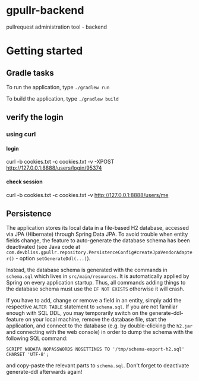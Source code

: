 # gpullr-backend
pullrequest administration tool - backend

# Getting started

## Gradle tasks
To run the application, type
`./gradlew run`

To build the application, type
`./gradlew build`


## verify the login
### using curl
#### login
curl -b cookies.txt -c cookies.txt -v -XPOST http://127.0.0.1:8888/users/login/95374

#### check session
curl -b cookies.txt -c cookies.txt -v http://127.0.0.1:8888/users/me

## Persistence
The application stores its local data in a file-based H2 database, accessed
via JPA (Hibernate) through Spring Data JPA.
To avoid trouble when entity fields change, the feature to auto-generate the database schema has been deactivated (see Java code at `com.devbliss.gpullr.repository.PersistenceConfig#createJpaVendorAdapter()` - option `setGenerateDdl(...)`).

Instead, the database schema is generated with the commands in `schema.sql` which lives in `src/main/resources`. It is automatically applied by Spring on every application startup.
Thus, all commands adding things to the database schema must use the `IF NOT EXISTS` otherwise it will crash.

If you have to add, change or remove a field in an entity, simply add the respective `ALTER TABLE` statement to `schema.sql`.
If you are not familiar enough with SQL DDL, you may temporarily switch on the generate-ddl-feature on your local machine, remove the database file, start the application, and connect to the database (e.g. by double-clicking the `h2.jar` and connecting with the web console) in order to dump the schema with the following SQL command:

`SCRIPT NODATA NOPASSWORDS NOSETTINGS TO '/tmp/schema-export-h2.sql' CHARSET 'UTF-8';`

 and copy-paste the relevant parts to `schema.sql`. Don't forget to deactivate generate-ddl afterwards again!
